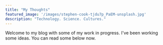 ```yaml
---
title: "My Thoughts"
featured_image: '/images/stephen-cook-tjdu7p_PaEM-unsplash.jpg'
description: "Technology. Science. Cultures."
---
```

Welcome to my blog with some of my work in progress. I've been working some ideas. You can read some below now.
